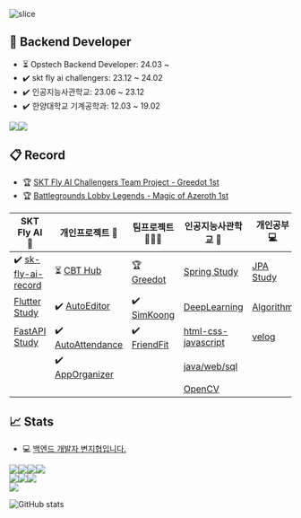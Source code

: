 ![slice](https://capsule-render.vercel.app/api?type=waving&color=auto&height=250&text=RIMGOSU)

## 🚀 Backend Developer
- ⏳ Opstech Backend Developer: 24.03 ~
- ✔️ skt fly ai challengers: 23.12 ~ 24.02 
- ✔️ 인공지능사관학교: 23.06 ~ 23.12
- ✔️ 한양대학교 기계공학과: 12.03 ~ 19.02



<img src="https://img.shields.io/badge/nestjs-E0234E?style=for-the-badge&logo=nestjs&logoColor=white"><img src="https://img.shields.io/badge/linux-FCC624?style=for-the-badge&logo=linux&logoColor=black">  


## 📋 Record
- 🏆 [SKT Fly AI Challengers Team Project - Greedot 1st](https://www.trendw.kr/news/articleView.html?idxno=10603)
- 🏆 [Battlegrounds Lobby Legends - Magic of Azeroth 1st](https://esports.gg/news/hearthstone/rimgosu-wins-battlegrounds-lobby-legends/)

| SKT Fly AI 🦋 | 개인프로젝트 🧑 | 팀프로젝트 👨‍👦‍👦 | 인공지능사관학교 🏫 | 개인공부 💻 |
| ---- | ---- | ---- | ---- | ---- |
| ✔️ [sk-fly-ai-record](https://github.com/rimgosu/sk-fly-ai-record)  | ⏳ [CBT Hub](https://github.com/orgs/cbt-hub/repositories)  | 🏆 [Greedot](https://github.com/GreeDot/greedot) | [Spring Study](https://github.com/rimgosu/SpringStudy) | [JPA Study](https://github.com/rimgosu/JpaStudy) |
| [Flutter Study](https://github.com/rimgosu/FlutterStudy) | ✔️ [AutoEditor](https://github.com/rimgosu/autoeditor)  | ✔️ [SimKoong](https://github.com/rimgosu/SimKoong)  | [DeepLearning](https://github.com/rimgosu/DeepLearning) | [Algorithm](https://github.com/rimgosu/Algorithm) |
| [FastAPI Study](https://github.com/rimgosu/FastApiStudy) | ✔️ [AutoAttendance](https://github.com/rimgosu/AutoAttendance)  | ✔️ [FriendFit](https://github.com/rimgosu/FriendFit)   | [html-css-javascript](https://github.com/rimgosu/html-css-javascript) | [velog](https://github.com/rimgosu/velog)  |
|  | ✔️ [AppOrganizer](https://github.com/rimgosu/AppOrganizer)  |  | [java/web/sql](https://github.com/rimgosu/Lectures) |   |
|  |  |  | [OpenCV](https://github.com/rimgosu/OpenCV) |  |

## 📈 Stats
- 💻 [백엔드 개발자 변지협입니다.](https://eastern-wedelia-243.notion.site/89ec005c7f2442609a0591f28625db7c)

<img src="https://img.shields.io/badge/리눅스마스터1급-FCC624?style=for-the-badge&logo=linux&logoColor=black"><img src="https://img.shields.io/badge/정보처리기사-5B0BB5?style=for-the-badge&logo=semanticscholar&logoColor=white"><img src="https://img.shields.io/badge/컴퓨터활용능력2급-217346?style=for-the-badge&logo=microsoftexcel&logoColor=white"><img src="https://img.shields.io/badge/빅데이터분석기사-632CA6?style=for-the-badge&logo=datadog&logoColor=white"><br><img src="https://img.shields.io/badge/AWS%20Cloud%20Practitioner-232F3E?style=for-the-badge&logo=amazonaws&logoColor=white"><img src="https://img.shields.io/badge/ADsP-D0271D?style=for-the-badge&logo=adp&logoColor=white"><img src="https://img.shields.io/badge/Azure%20AI%20Fundamentals-0078D4?style=for-the-badge&logo=microsoftazure&logoColor=white"><br><img src="https://img.shields.io/badge/SQLD-4479A1?style=for-the-badge&logo=mysql&logoColor=white">

![GitHub stats](https://github-readme-stats.vercel.app/api?username=rimgosu&count_private=true&show_icons=true)
